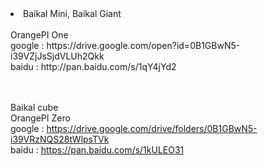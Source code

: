 
<LI>Baikal Mini, Baikal Giant</LI><BR>
  OrangePI One<BR>
  google : https://drive.google.com/open?id=0B1GBwN5-i39VZjJsSjdVLUh2Qkk<BR>
  baidu  : http://pan.baidu.com/s/1qY4jYd2<BR> 
  <BR>
  <BR>
 
Baikal cube<BR>
  OrangePI Zero<BR> 
  google : https://drive.google.com/drive/folders/0B1GBwN5-i39VRzNQS28tWlpsTVk<BR>
  baidu  : https://pan.baidu.com/s/1kULEO31<BR>

